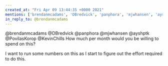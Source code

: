 ```yaml
---
created_at: "Fri Apr 09 13:44:35 +0000 2021"
mentions: ['brendanmcadams', 'DBredvick', 'panphora', 'mjwhansen', 'ayshptk', 'PovilasKorop', 'KevinChills']
in_reply_to: @brendanmcadams
---
```


@brendanmcadams @DBredvick @panphora @mjwhansen @ayshptk @PovilasKorop @KevinChills How much per month would you be willing to spend on this? 

I want to run some numbers on this as I start to figure out the effort required to do this.